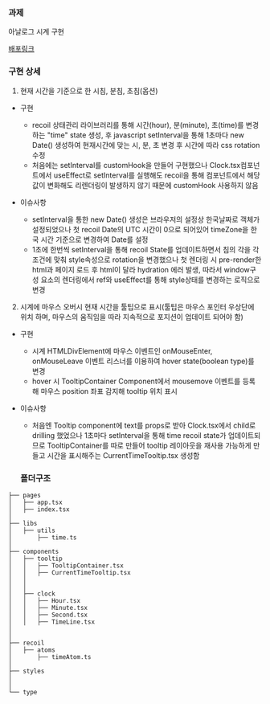 ### **과제**

아날로그 시계 구현

[배포링크](https://adriel-online-fe-test.vercel.app)

### **구현 상세**

1. 현재 시간을 기준으로 한 시침, 분침, 초침(옵션)

- 구현

  - recoil 상태관리 라이브러리를 통해 시간(hour), 분(minute), 초(time)를 변경하는 "time" state 생성, 후 javascript setInterval을 통해 1초마다 new Date() 생성하여 현재시간에 맞는 시, 분, 초 변경 후 시간에 따라 css rotation 수정
  - 처음에는 setInterval를 customHook을 만들어 구현했으나 Clock.tsx컴포넌트에서 useEffect로 setInterval를 실행해도 recoil을 통해 컴포넌트에서 해당 값이 변화해도 리렌더링이 발생하지 않기 때문에 customHook 사용하지 않음

- 이슈사항
  - setInterval을 통한 new Date() 생성은 브라우저의 설정상 한국날짜로 객체가 설정되었으나 첫 recoil Date의 UTC 시간이 0으로 되어있어 timeZone을 한국 시간 기준으로 변경하여 Date를 설정
  - 1초에 한번씩 setInterval을 통해 recoil State를 업데이트하면서 침의 각을 각 조건에 맞춰 style속성으로 rotation을 변경했으나 첫 렌더링 시 pre-render한 html과 페이지 로드 후 html이 달라 hydration 에러 발생, 따라서 window구성 요소의 렌더링에서 ref와 useEffect를 통해 style상태를 변경하는 로직으로 변경

2. 시계에 마우스 오버시 현재 시간을 툴팁으로 표시(툴팁은 마우스 포인터 우상단에 위치 하며, 마우스의 움직임을 따라 지속적으로 포지션이 업데이트 되어야 함)

- 구현

  - 시계 HTMLDivElement에 마우스 이벤트인 onMouseEnter, onMouseLeave 이벤트 리스너를 이용하여 hover state(boolean type)를 변경
  - hover 시 TooltipContainer Component에서 mousemove 이벤트를 등록해 마우스 position 좌표 감지해 tooltip 위치 표시

- 이슈사항

  - 처음엔 Tooltip component에 text를 props로 받아 Clock.tsx에서 child로 drilling 했었으나 1초마다 setInterval을 통해 time recoil state가 업데이트되므로 TooltipContainer를 따로 만들어 tooltip 레이아웃을 재사용 가능하게 만들고 시간을 표시해주는 CurrentTimeTooltip.tsx 생성함

  ### **폴더구조**

```
├── pages
│   ├── app.tsx
│   ├── index.tsx
│
├── libs
│   ├── utils
│       ├── time.ts
│
├── components
│   ├── tooltip
│   │   ├── TooltipContainer.tsx
│   │   ├── CurrentTimeTooltip.tsx
│   │
│   │
│   ├── clock
│   │   ├── Hour.tsx
│   │   ├── Minute.tsx
│   │   ├── Second.tsx
│   │   ├── TimeLine.tsx
│
│
├── recoil
│   ├── atoms
│       ├── timeAtom.ts
│
├── styles
│
│
└── type

```
